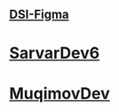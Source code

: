 <h2><a href="https://www.figma.com/design/eWggsmQrbuNfwVWzHNULra/DSI?node-id=0-1&t=vaMlYCaNkq5Daq1N-0">DSI-Figma</a></h2>
<h1><a href="https://github.com/sarvarDev6/">SarvarDev6</a></h1>
<h1><a href="https://github.com/MuqimovDev">MuqimovDev</a></h1>
